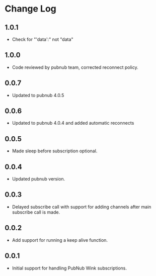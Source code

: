 # Change Log

## 1.0.1
- Check for "'data':" not "data"

## 1.0.0
- Code reviewed by pubnub team, corrected reconnect policy.

## 0.0.7
- Updated to pubnub 4.0.5

## 0.0.6
- Updated to pubnub 4.0.4 and added automatic reconnects

## 0.0.5
- Made sleep before subscription optional.

## 0.0.4
- Updated pubnub version.

## 0.0.3
- Delayed subscribe call with support for adding channels after main subscribe call is made.

## 0.0.2
- Add support for running a keep alive function.

## 0.0.1
- Initial support for handling PubNub Wink subscriptions.
